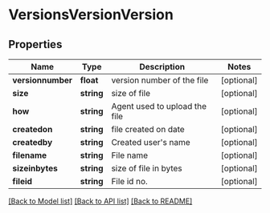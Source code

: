 # VersionsVersionVersion

## Properties
Name | Type | Description | Notes
------------ | ------------- | ------------- | -------------
**versionnumber** | **float** | version number of the file | [optional] 
**size** | **string** | size of file | [optional] 
**how** | **string** | Agent used to upload the file | [optional] 
**createdon** | **string** | file created on date | [optional] 
**createdby** | **string** | Created user&#39;s name | [optional] 
**filename** | **string** | File name | [optional] 
**sizeinbytes** | **string** | size of file in bytes | [optional] 
**fileid** | **string** | File id no. | [optional] 

[[Back to Model list]](../README.md#documentation-for-models) [[Back to API list]](../README.md#documentation-for-api-endpoints) [[Back to README]](../README.md)


